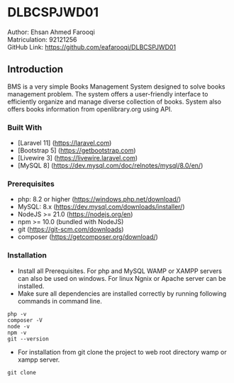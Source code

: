 # DLBCSPJWD01

Author: Ehsan Ahmed Farooqi\
Matriculation: 92121256\
GitHub Link: https://github.com/eafarooqi/DLBCSPJWD01


## Introduction
BMS is a very simple Books Management System designed to solve books management problem. The system offers a user-friendly interface to efficiently organize and manage diverse collection of books. System also offers books information from openlibrary.org using API.

### Built With

- [Laravel 11] (https://laravel.com)
- [Bootstrap 5] (https://getbootstrap.com)
- [Livewire 3] (https://livewire.laravel.com)
- [MySQL 8] (https://dev.mysql.com/doc/relnotes/mysql/8.0/en/)


### Prerequisites
- php: 8.2 or higher (https://windows.php.net/download/)
- MySQL: 8.x (https://dev.mysql.com/downloads/installer/)
- NodeJS >= 21.0 (https://nodejs.org/en)
- npm >= 10.0 (bundled with NodeJS)
- git (https://git-scm.com/downloads)
- composer (https://getcomposer.org/download/)


### Installation
- Install all Prerequisites. For php and MySQL WAMP or XAMPP servers can also be used on windows. For linux Ngnix or Apache server can be installed. 
- Make sure all dependencies are installed correctly by running following commands in command line. 
```
php -v
composer -V
node -v
npm -v
git --version
```
- For installation from git clone the project to web root directory wamp or xampp server.
```
git clone
```
